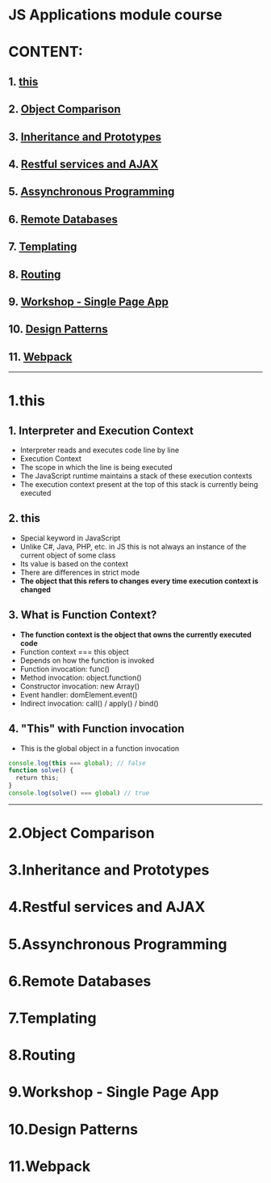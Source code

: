 # JS Applications module course
# CONTENT:
## 1. [this](#1.this)
## 2. [Object Comparison](#2.Object-Comparison)
## 3. [Inheritance and Prototypes](#3.Inheritance-and-Prototypes)
## 4. [Restful services and AJAX](#4.Restful-services-and-AJAX)
## 5. [Assynchronous Programming](#5.Assynchronous-Programming)
## 6. [Remote Databases](#6.Remote-Databases)
## 7. [Templating](#7.Templating)
## 8. [Routing](#8.Routing)
## 9. [Workshop - Single Page App](#9.Workshop---Single-Page-App)
## 10. [Design Patterns](#10.Design-Patterns)
## 11. [Webpack](#11.Webpack)

---
# 1.this

## 1. Interpreter and Execution Context

- Interpreter reads and executes code line by line
- Execution Context 
- The scope in which the line is being executed
- The JavaScript runtime maintains a stack of these execution contexts 
- The execution context present at the top of this stack is currently being executed

## 2. this

- Special keyword in JavaScript
- Unlike C#, Java, PHP, etc. in JS this is not always an instance of the current object of some class
- Its value is based on the context
- There are differences in strict mode
- **The object that this refers to changes every time execution context is changed**

## 3. What is Function Context?

- **The function context is the object that owns the currently executed code**
- Function context === this object
- Depends on how the function is invoked
- Function invocation: func()
- Method invocation: object.function()
- Constructor invocation: new Array()
- Event handler: domElement.event()
- Indirect invocation: call() / apply() / bind()

## 4. "This" with Function invocation

+ This is the global object in a function invocation
```js
console.log(this === global); // false
function solve() {
  return this;
}
console.log(solve() === global) // true

```





---
# 2.Object Comparison
# 3.Inheritance and Prototypes
# 4.Restful services and AJAX
# 5.Assynchronous Programming
# 6.Remote Databases
# 7.Templating
# 8.Routing
# 9.Workshop - Single Page App
# 10.Design Patterns
# 11.Webpack










